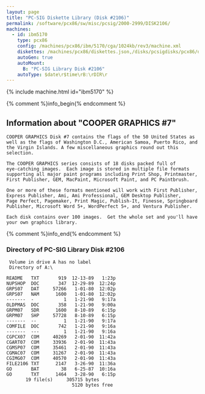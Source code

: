 ```yaml
---
layout: page
title: "PC-SIG Diskette Library (Disk #2106)"
permalink: /software/pcx86/sw/misc/pcsig/2000-2999/DISK2106/
machines:
  - id: ibm5170
    type: pcx86
    config: /machines/pcx86/ibm/5170/cga/1024kb/rev3/machine.xml
    diskettes: /machines/pcx86/diskettes.json,/disks/pcsigdisks/pcx86/diskettes.json
    autoGen: true
    autoMount:
      B: "PC-SIG Library Disk #2106"
    autoType: $date\r$time\rB:\rDIR\r
---
```


{% include machine.html id="ibm5170" %}

{% comment %}info_begin{% endcomment %}

## Information about "COOPER GRAPHICS #7"

    COOPER GRAPHICS Disk #7 contains the flags of the 50 United States as
    well as the flags of Washington D.C., American Samoa, Puerto Rico, and
    the Virgin Islands. A few miscellaneous graphics round out this
    selection.
    
    The COOPER GRAPHICS series consists of 18 disks packed full of
    eye-catching images.  Each image is stored in multiple file formats
    supporting all major paint programs including Print Shop, Printmaster,
    First Publisher, GEM, MacPaint, Microsoft Paint, and PC Paintbrush.
    
    One or more of these formats mentioned will work with First Publisher,
    Express Publisher, Ami, Ami Professional, GEM Desktop Publisher,
    Page Perfect, Pagemaker, Print Magic, Publish-It, Finesse, Springboard
    Publisher, Microsoft Word 5+, WordPerfect 5+, and Ventura Publisher.
    
    Each disk contains over 100 images.  Get the whole set and you'll have
    your own graphics library.
{% comment %}info_end{% endcomment %}


### Directory of PC-SIG Library Disk #2106

     Volume in drive A has no label
     Directory of A:\

    README   TXT       919  12-13-89   1:23p
    NUPSHOP  DOC       347  12-29-89  12:24p
    GRPS07   DAT     57266   1-01-80  12:02p
    GRPS07   NAM      1600   1-01-80  12:02p
    -------  -           1   1-21-90   9:17a
    OLDPMAS  DOC       358   1-21-90   9:00a
    GRPM07   SDR      1600   8-10-89   6:15p
    GRPM07   SHP     57728   8-10-89   6:15p
    -------  --          1   1-21-90   9:17a
    COMFILE  DOC       742   1-21-90   9:16a
    -------  ---         1   1-21-90   9:16a
    CGPCX07  COM     40269   2-01-90  11:42a
    CGART07  COM     33936   2-01-90  11:43a
    CGMSP07  COM     35461   2-01-90  11:43a
    CGMAC07  COM     31267   2-01-90  11:43a
    CGIMG07  COM     40570   2-01-90  11:43a
    FILE2106 TXT      2147   3-26-90  11:36a
    GO       BAT        38   6-25-87  10:16a
    GO       TXT      1464   3-28-90   6:15p
           19 file(s)     305715 bytes
                            5120 bytes free
